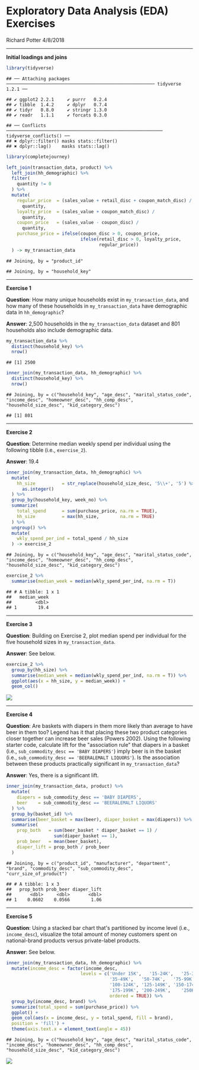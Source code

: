 Exploratory Data Analysis (EDA) Exercises
================
Richard Potter
4/8/2018

------------------------------------------------------------------------

**Initial loadings and joins**

``` r
library(tidyverse)
```

    ## ── Attaching packages ──────────────────────────────────────────────────────── tidyverse 1.2.1 ──

    ## ✔ ggplot2 2.2.1     ✔ purrr   0.2.4
    ## ✔ tibble  1.4.2     ✔ dplyr   0.7.4
    ## ✔ tidyr   0.8.0     ✔ stringr 1.3.0
    ## ✔ readr   1.1.1     ✔ forcats 0.3.0

    ## ── Conflicts ─────────────────────────────────────────────────────────── tidyverse_conflicts() ──
    ## ✖ dplyr::filter() masks stats::filter()
    ## ✖ dplyr::lag()    masks stats::lag()

``` r
library(completejourney)

left_join(transaction_data, product) %>% 
  left_join(hh_demographic) %>% 
  filter(
    quantity != 0
  ) %>% 
  mutate(
    regular_price  = (sales_value + retail_disc + coupon_match_disc) /
      quantity,
    loyalty_price  = (sales_value + coupon_match_disc) / 
      quantity,
    coupon_price   = (sales_value - coupon_disc) / 
      quantity,
    purchase_price = ifelse(coupon_disc > 0, coupon_price, 
                            ifelse(retail_disc > 0, loyalty_price,
                                   regular_price))
  ) -> my_transaction_data
```

    ## Joining, by = "product_id"

    ## Joining, by = "household_key"

------------------------------------------------------------------------

**Exercise 1**

**Question**: How many unique households exist in `my_transaction_data`, and how many of these households in `my_transaction_data` have demographic data in `hh_demographic`?

**Answer**: 2,500 households in the `my_transaction_data` dataset and 801 households also include demographic data.

``` r
my_transaction_data %>% 
  distinct(household_key) %>% 
  nrow()
```

    ## [1] 2500

``` r
inner_join(my_transaction_data, hh_demographic) %>% 
  distinct(household_key) %>% 
  nrow()
```

    ## Joining, by = c("household_key", "age_desc", "marital_status_code", "income_desc", "homeowner_desc", "hh_comp_desc", "household_size_desc", "kid_category_desc")

    ## [1] 801

------------------------------------------------------------------------

**Exercise 2**

**Question**: Determine median weekly spend per individual using the following tibble (i.e., `exercise_2`).

**Answer**: 19.4

``` r
inner_join(my_transaction_data, hh_demographic) %>% 
  mutate(
    hh_size          = str_replace(household_size_desc, '5\\+', '5') %>% 
      as.integer()
  ) %>% 
  group_by(household_key, week_no) %>% 
  summarize(
    total_spend      = sum(purchase_price, na.rm = TRUE),
    hh_size          = max(hh_size,        na.rm = TRUE)
  ) %>% 
  ungroup() %>%
  mutate(
    wkly_spend_per_ind = total_spend / hh_size
  ) -> exercise_2
```

    ## Joining, by = c("household_key", "age_desc", "marital_status_code", "income_desc", "homeowner_desc", "hh_comp_desc", "household_size_desc", "kid_category_desc")

``` r
exercise_2 %>% 
  summarise(median_week = median(wkly_spend_per_ind, na.rm = T))
```

    ## # A tibble: 1 x 1
    ##   median_week
    ##         <dbl>
    ## 1        19.4

------------------------------------------------------------------------

**Exercise 3**

**Question**: Building on Exercise 2, plot median spend per individual for the five household sizes in `my_transaction_data`.

**Answer**: See below.

``` r
exercise_2 %>% 
  group_by(hh_size) %>% 
  summarise(median_week = median(wkly_spend_per_ind, na.rm = T)) %>% 
  ggplot(aes(x = hh_size, y = median_week)) +
  geom_col()
```

![](03-cj-exploratory-data-analysis-potter-richard_files/figure-markdown_github/unnamed-chunk-4-1.png)

------------------------------------------------------------------------

**Exercise 4**

**Question**: Are baskets with diapers in them more likely than average to have beer in them too? Legend has it that placing these two product categories closer together can increase beer sales (Powers 2002). Using the following starter code, calculate lift for the "association rule" that diapers in a basket (i.e., `sub_commodity_desc == 'BABY DIAPERS'`) imply beer is in the basket (i.e., `sub_commodity_desc == 'BEERALEMALT LIQUORS'`). Is the association between these products practically significant in `my_transaction_data`?

**Answer**: Yes, there is a significant lift.

``` r
inner_join(my_transaction_data, product) %>% 
  mutate(
    diapers = sub_commodity_desc == 'BABY DIAPERS', 
    beer    = sub_commodity_desc == 'BEERALEMALT LIQUORS'
  ) %>% 
  group_by(basket_id) %>% 
  summarise(beer_basket = max(beer), diaper_basket = max(diapers)) %>% 
  summarise(
    prop_both   = sum(beer_basket * diaper_basket == 1) / 
                  sum(diaper_basket == 1),
    prob_beer   = mean(beer_basket),
    diaper_lift = prop_both / prob_beer
  )
```

    ## Joining, by = c("product_id", "manufacturer", "department", "brand", "commodity_desc", "sub_commodity_desc", "curr_size_of_product")

    ## # A tibble: 1 x 3
    ##   prop_both prob_beer diaper_lift
    ##       <dbl>     <dbl>       <dbl>
    ## 1    0.0602    0.0566        1.06

------------------------------------------------------------------------

**Exercise 5**

**Question**: Using a stacked bar chart that's partitioned by income level (i.e., `income_desc`), visualize the total amount of money customers spent on national-brand products versus private-label products.

**Answer**: See below.

``` r
inner_join(my_transaction_data, hh_demographic) %>% 
  mutate(income_desc = factor(income_desc, 
                            levels = c('Under 15K',   '15-24K',   '25-34K', 
                                       '35-49K',   '50-74K',   '75-99K', 
                                       '100-124K', '125-149K', '150-174K', 
                                       '175-199K', '200-249K',    '250K+'),
                                       ordered = TRUE)) %>%
  group_by(income_desc, brand) %>%
  summarize(total_spend = sum(purchase_price)) %>% 
  ggplot() +
  geom_col(aes(x = income_desc, y = total_spend, fill = brand), 
  position = 'fill') + 
  theme(axis.text.x = element_text(angle = 45))
```

    ## Joining, by = c("household_key", "age_desc", "marital_status_code", "income_desc", "homeowner_desc", "hh_comp_desc", "household_size_desc", "kid_category_desc")

![](03-cj-exploratory-data-analysis-potter-richard_files/figure-markdown_github/unnamed-chunk-6-1.png)
